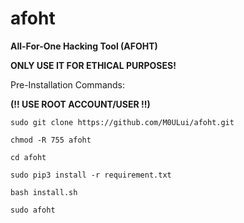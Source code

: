 # afoht
**All-For-One Hacking Tool (AFOHT)**

**ONLY USE IT FOR ETHICAL PURPOSES!**

Pre-Installation Commands:

**(!! USE ROOT ACCOUNT/USER !!)**
```
sudo git clone https://github.com/M0ULui/afoht.git

chmod -R 755 afoht 

cd afoht

sudo pip3 install -r requirement.txt

bash install.sh

sudo afoht
```
